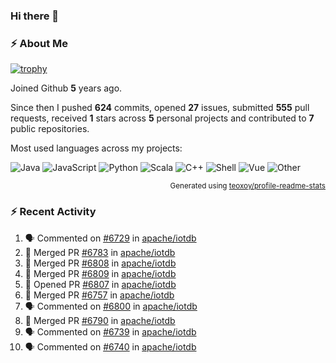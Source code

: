 ### Hi there 👋

### :zap: About Me

[![trophy](https://github-profile-trophy.vercel.app/?username=HTHou&theme=onedark)](https://github.com/ryo-ma/github-profile-trophy)
   
Joined Github **5** years ago.

Since then I pushed **624** commits, opened **27** issues, submitted **555** pull requests, received **1** stars across **5** personal projects and contributed to **7** public repositories.

Most used languages across my projects:

![Java](https://img.shields.io/static/v1?style=flat-square&label=%E2%A0%80&color=555&labelColor=%23b07219&message=Java%EF%B8%B194.4%25)
![JavaScript](https://img.shields.io/static/v1?style=flat-square&label=%E2%A0%80&color=555&labelColor=%23f1e05a&message=JavaScript%EF%B8%B11.4%25)
![Python](https://img.shields.io/static/v1?style=flat-square&label=%E2%A0%80&color=555&labelColor=%233572A5&message=Python%EF%B8%B10.7%25)
![Scala](https://img.shields.io/static/v1?style=flat-square&label=%E2%A0%80&color=555&labelColor=%23c22d40&message=Scala%EF%B8%B10.6%25)
![C++](https://img.shields.io/static/v1?style=flat-square&label=%E2%A0%80&color=555&labelColor=%23f34b7d&message=C%2B%2B%EF%B8%B10.6%25)
![Shell](https://img.shields.io/static/v1?style=flat-square&label=%E2%A0%80&color=555&labelColor=%2389e051&message=Shell%EF%B8%B10.4%25)
![Vue](https://img.shields.io/static/v1?style=flat-square&label=%E2%A0%80&color=555&labelColor=%2341b883&message=Vue%EF%B8%B10.3%25)
![Other](https://img.shields.io/static/v1?style=flat-square&label=%E2%A0%80&color=555&labelColor=%23ededed&message=Other%EF%B8%B11.2%25)

<p align="right"><sub>Generated using <a href="https://github.com/marketplace/actions/profile-readme-stats">teoxoy/profile-readme-stats</a></sub></p>


<!--![](https://github.com/HTHou/HTHou/blob/output/github-contribution-grid-snake.svg)-->

<!--![Haonan Hou's github stats](https://github-readme-stats.vercel.app/api?username=HTHou&count_private=true&show_icons=true&theme=onedark)-->

<!--![Haonan Hou's wakatime stats](https://github-readme-stats.vercel.app/api/wakatime?username=HTHou&layout=compact&theme=onedark)-->

<!--![Top Langs](https://github-readme-stats.vercel.app/api/top-langs/?username=HTHou&theme=onedark&layout=compact)-->

### :zap: Recent Activity
<!--START_SECTION:activity-->
1. 🗣 Commented on [#6729](https://github.com/apache/iotdb/issues/6729) in [apache/iotdb](https://github.com/apache/iotdb)
2. 🎉 Merged PR [#6783](https://github.com/apache/iotdb/pull/6783) in [apache/iotdb](https://github.com/apache/iotdb)
3. 🎉 Merged PR [#6808](https://github.com/apache/iotdb/pull/6808) in [apache/iotdb](https://github.com/apache/iotdb)
4. 🎉 Merged PR [#6809](https://github.com/apache/iotdb/pull/6809) in [apache/iotdb](https://github.com/apache/iotdb)
5. 💪 Opened PR [#6807](https://github.com/apache/iotdb/pull/6807) in [apache/iotdb](https://github.com/apache/iotdb)
6. 🎉 Merged PR [#6757](https://github.com/apache/iotdb/pull/6757) in [apache/iotdb](https://github.com/apache/iotdb)
7. 🗣 Commented on [#6800](https://github.com/apache/iotdb/issues/6800) in [apache/iotdb](https://github.com/apache/iotdb)
8. 🎉 Merged PR [#6790](https://github.com/apache/iotdb/pull/6790) in [apache/iotdb](https://github.com/apache/iotdb)
9. 🗣 Commented on [#6739](https://github.com/apache/iotdb/issues/6739) in [apache/iotdb](https://github.com/apache/iotdb)
10. 🗣 Commented on [#6740](https://github.com/apache/iotdb/issues/6740) in [apache/iotdb](https://github.com/apache/iotdb)
<!--END_SECTION:activity-->

<!--
**HTHou/HTHou** is a ✨ _special_ ✨ repository because its `README.md` (this file) appears on your GitHub profile.

Here are some ideas to get you started:

- 🔭 I’m currently working on ...
- 🌱 I’m currently learning ...
- 👯 I’m looking to collaborate on ...
- 🤔 I’m looking for help with ...
- 💬 Ask me about ...
- 📫 How to reach me: ...
- 😄 Pronouns: ...
- ⚡ Fun fact: ...
-->
